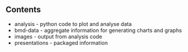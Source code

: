 Contents
--------

- analysis - python code to plot and analyse data
- bmd-data - aggregate information for generating charts and graphs
- images - output from analysis code
- presentations - packaged information
